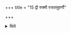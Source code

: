 +++
title = "15 द्वौ रुक्मौ रजतसुवर्णौ"

+++

<details><summary>थिते</summary>

द्वौ रुक्मौ रजतसुवर्णौ १५
</details>
